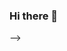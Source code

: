 ### Hi there 👋

<!--
**raykotab/raykotab** is a ✨ _special_ ✨ repository because its `README.md` (this file) appears on your GitHub profile.

![#f03c15](https://placehold.it/15/f03c15/000000?text=+ #f03c15)

I'm a newbie in developement (started october 2020). 

- 🔭 I’m currently working on coming through the bootcamp where I learn programming
(still a couple of months ahead) and show what I could learn.
Then we will see.

I think it is at the moment better, when you enter with a bit of good faith.

- Learning programming with TDD
- Js 
- php

:musical_keyboard:

## Languages and Tools:

<i class="fab fa-html5"></i>
<i class="fab fa-js"></i>
<i class="fab fa-css3-alt"></i>

<img align="left" alt="HTML5" width="26px" src="https://raw.githubusercontent.com/github/explore/80688e429a7d4ef2fca1e82350fe8e3517d3494d/topics/html/html.png" />  
<img align="left" alt="CSS3" width="26px" src="https://raw.githubusercontent.com/github/explore/80688e429a7d4ef2fca1e82350fe8e3517d3494d/topics/css/css.png" />
<img align="left" alt="bootstap" width="26px" src="https://raw.githubusercontent.com/github/explore/80688e429a7d4ef2fca1e82350fe8e3517d3494d/topics/bootstrap/bootstrap.png" />
<img align="left" alt="JavaScript" width="26px" src="https://raw.githubusercontent.com/github/explore/80688e429a7d4ef2fca1e82350fe8e3517d3494d/topics/javascript/javascript.png" />

<img align="left" alt="Visual Studio Code" width="26px" src="https://raw.githubusercontent.com/github/explore/80688e429a7d4ef2fca1e82350fe8e3517d3494d/topics/visual-studio-code/visual-studio-code.png" />
<img align="left" alt="Git" width="26px" src="https://raw.githubusercontent.com/github/explore/80688e429a7d4ef2fca1e82350fe8e3517d3494d/topics/git/git.png" />

<img align="left" alt="SQL" width="26px" src="https://raw.githubusercontent.com/github/explore/80688e429a7d4ef2fca1e82350fe8e3517d3494d/topics/sql/sql.png" />


<br />

<script src="https://kit.fontawesome.com/093d21a8cf.js" crossorigin="anonymous"></script>
<!--...
- 🌱 I’m currently learning ...
- 👯 I’m looking to collaborate on ...
- 🤔 I’m looking for help with ...
- 💬 Ask me about ...
- 📫 How to reach me: astaboada7@gmail.com
- 😄 Pronouns: ...
- ⚡ Fun fact: ... -->
-->
